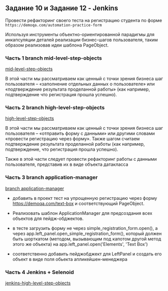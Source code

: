 ## Задание 10 и Задание 12 - Jenkins

Провести рефакторинг своего теста на регистрацию студента по форме `https://demoqa.com/automation-practice-form` 

Используя инструменты объектно-ориентированной парадигмы для инкапсуляции деталей реализации бизнес-шагов пользователя, таким образом реализовав идеи шаблона PageObject.

### Часть 1 branch mid-level-step-objects

[mid-level-step-objects](https://github.com/MDN78/qa_guru_python_10_10/tree/mid-level-step-objects)

В этой части мы рассматриваем как ценный c точки зрения бизнеса шаг пользователя – «заполнение отдельных данных о пользователе» или «подтверждение результата проделанной работы» (как например, подтверждение что регистрация прошла успешно).


### Часть 2 branch high-level-step-objects

[high-level-step-objects](https://github.com/MDN78/qa_guru_python_10_10/tree/high-level-step-objects)

В этой части мы рассматриваем как ценный c точки зрения бизнеса шаг пользователя – «отправить форму с данными» или другими словами «провести регистрацию через форму». Также шагом считаем подтверждение результата проделанной работы (как например, подтверждение, что регистрация прошла успешно).

Также в этой части следует провести рефакторинг работы с данными пользователя, представив их в виде объекта датакласса

### Часть 3 branch application-manager

[branch application-manager](https://github.com/MDN78/qa_guru_python_10_10/tree/application-manager)

* добавить в проект тест на упрощенную регистрацию через форму https://demoqa.com/text-box  и соответствующий PageObject. 

* Реализовать шаблон ApplicationManager для предсоздания всех объектов для пейдж-обджектов.

* в тесте загрузить форму не через simple_registration_form.open(), а через app.left_panel.open_simple_registration_form(), который должен быть шорткатом (методом, вызывающим под капотом другой метод этого же объекта) на app.left_panel.open('Elements', 'Text Box')

* cоответственно добавить пейджобджект для LeftPanel и создать его объект в виде поля обьекта апликейшен-менеджера

### Часть 4 Jenkins + Selenoid

[jenkins-high-level-step-objects](https://github.com/MDN78/qa_guru_python_10_10/tree/jenkins-high-level-step-objects)
